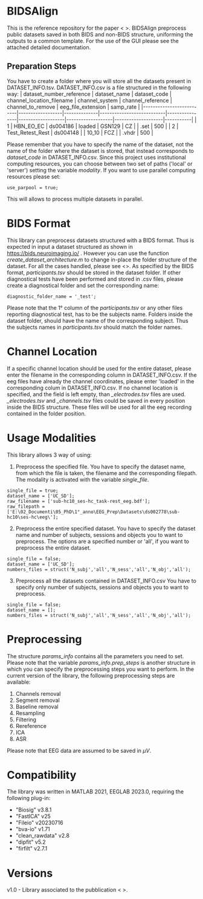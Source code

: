 # BIDSAlign
This is the reference repository for the paper < >.
BIDSAlign preprocess public datasets saved in both BIDS and non-BIDS structure, uniforming the outputs to a common template.
For the use of the GUI please see the attached detailed documentation.

## Preparation Steps
You have to create a folder where you will store all the datasets present in DATASET_INFO.tsv. 
DATASET_INFO.csv is a file structured in the following way:
| dataset_number_reference | dataset_name     | dataset_code | channel_location_filename | channel_system | channel_reference | channel_to_remove | eeg_file_extension | samp_rate |
|--------------------------|------------------|--------------|---------------------------|----------------|-------------------|-------------------|--------------------|-----------|
| 1                        | HBN_EO_EC        | ds004186     | loaded                    | GSN129         | CZ                |                   | .set               | 500       |
| 2                        | Test_Retest_Rest | ds004148     |                           | 10_10          | FCZ               |                   | .vhdr              | 500       |

Please remember that you have to specify the name of the dataset, not the name of the folder where the dataset is stored, that instead corresponds to *dataset_code* in DATASET_INFO.csv. 
Since this project uses institutional computing resources, you can choose between two set of paths ('local' or 'server') setting the variable *modality*.
If you want to use parallel computing resources please set:
```
use_parpool = true;
```
This will allows to process multiple datasets in parallel.


# BIDS Format
This library can preprocess datasets structured with a BIDS format. Thus is expected in input a dataset structured as shown in https://bids.neuroimaging.io/ .
However you can use the function *create_dataset_architecture.m* to change in-place the folder structure of the dataset. For all the cases handled, please see <>.
As specified by the BIDS format, *participants.tsv* should be stored in the dataset folder.
If other diagnostical tests have been performed and stored in .csv files, please create a diagnostical folder and set the corresponding name:
```
diagnostic_folder_name = '_test';
```
Please note that the 1° column of the *participants.tsv* or any other files reporting diagnostical test, has to be the subjects name.
Folders inside the dataset folder, should have the name of the corresponding subject. Thus the subjects names in *participants.tsv* should match the folder names.


# Channel Location
If a specific channel location should be used for the entire dataset, please enter the filename in the corresponding column in DATASET_INFO.csv. 
If the eeg files have already the channel coordinates, please enter 'loaded' in the corresponding colum in DATASET_INFO.csv.
If no channel location is specified, and the field is left empty, than *_electrodes.tsv* files are used.
*_electrodes.tsv* and *_channels.tsv* files could be saved in every position inside the BIDS structure. These files will be used for all the eeg recording contained in the folder position.


# Usage Modalities
This library allows 3 way of using:
1. Preprocess the specified file.
You have to specify the dataset name, from which the file is taken, the filename and the corresponding filepath. The modality is activated with the variable *single_file*.
```
single_file = true;
dataset_name = ['UC_SD'];
raw_filename = ['sub-hc10_ses-hc_task-rest_eeg.bdf']; 
raw_filepath = ['E:\02_Documenti\05_PhD\1°_anno\EEG_Prep\Datasets\ds002778\sub-hc10\ses-hc\eeg\'];
```
2. Preprocess the entire specified dataset.
You have to specify the dataset name and number of subjects, sessions and objects you to want to preprocess. The options are a specified number or 'all', if you want to preprocess the entire dataset.
```
single_file = false;
dataset_name = ['UC_SD'];
numbers_files = struct('N_subj','all','N_sess','all','N_obj','all'); 
```
3. Preprocess all the datasets contained in DATASET_INFO.csv
You have to specify only number of subjects, sessions and objects you to want to preprocess.
```
single_file = false;
dataset_name = [];
numbers_files = struct('N_subj','all','N_sess','all','N_obj','all'); 
```


# Preprocessing
The structure *params_info* contains all the parameters you need to set. Please note that the variable *params_info.prep_steps* is another structure in which you can specify the preprocessing steps you want to perform. 
In the current version of the library, the following preprocessing steps are available:
1. Channels removal
2. Segment removal
3. Baseline removal
4. Resampling
5. Filtering
6. Rereference
7. ICA
8. ASR

Please note that EEG data are assumed to be saved in $\mu V$.


# Compatibility
The library was written in MATLAB 2021, EEGLAB 2023.0, requiring the following plug-in:
- "Biosig" v3.8.1
- "FastICA" v25
- "Fileio" v20230716
- "bva-io" v1.71
- "clean_rawdata" v2.8
- "dipfit" v5.2
- "firfilt" v2.7.1

# Versions
v1.0 - Library associated to the pubblication < >.




